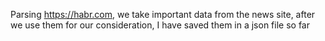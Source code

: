 Parsing https://habr.com, we take important data from the news site, after we use them for our consideration, I have saved them in a json file so far 
